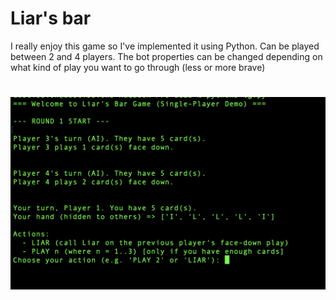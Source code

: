 # Liar's bar
I really enjoy this game so I've implemented it using Python. Can be played between 2 and 4 players. The bot properties can be changed depending on what kind of play you want to go through (less or more brave)
#
<img src="https://raw.githubusercontent.com/yikilmisgonlum/liar-bar/refs/heads/main/game.png"></img>
